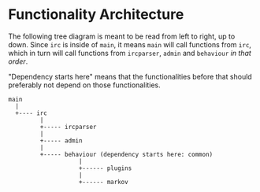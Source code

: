 Functionality Architecture
==========================

The following tree diagram is meant to be read from left to right, up to down.
Since `irc` is inside of `main`, it means `main` will call functions from
`irc`, which in turn will call functions from `ircparser`, `admin` and
`behaviour` *in that order*.

"Dependency starts here" means that the functionalities before that should
preferably not depend on those functionalities.


    main
      |
      +---- irc
             |
             +----- ircparser
             |
             +----- admin
             |
             +----- behaviour (dependency starts here: common)
                        |
                        +------ plugins
                        |
                        +------ markov


